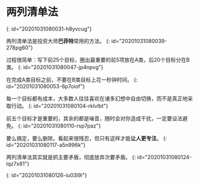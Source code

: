 # 两列清单法
{: id="20201031080031-h8yvcug"}

两列清单法是投资大师**巴菲特**常用的方法。
{: id="20201031080039-278pg60"}

过程很简单：写下前25个目标，圈出最重要的前5项放在A类，后20个目标分在B类。
{: id="20201031080047-jp4npvg"}

在完成A类目标之前，不要在B类目标上花一秒钟时间。
{: id="20201031080053-6p7oiof"}

每一个目标都有成本，大多数人往往喜欢在诸多幻想中自由切换，而不是真正地采取行动。
{: id="20201031080104-rklvlbt"}

前五个目标才是重要的，其余的都是噪音，随时会对你造成干扰，一定要设法避免。
{: id="20201031080110-rsp7paz"}

要么搞定，要么删除。看起来很残忍，但只有这样才能**让人更专注**。
{: id="20201031080117-a5n996k"}

两列清单法其实就是抓主要矛盾，彻底放弃次要矛盾。
{: id="20201031080124-lqz7x81"}

{: id="20201031080126-iu03l9i"}
